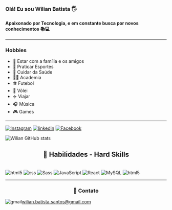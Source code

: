 
### Olá! Eu sou Wilian Batista 🖐️

#### Apaixonado por Tecnologia, e em constante busca por novos conhecimentos 📚💻
<hr/>

### **Hobbies**

- 🥳 Estar com a família e os amigos
- 🥇 Praticar Esportes
- 🍎 Cuidar da Saúde
- 🏋️‍♂️ Academia
- ⚽ Futebol
- 🏐 Vôlei
- ✈️ Viajar
- 🎧 Música
- 🎮 Games

<hr>

[![Instagram](https://img.shields.io/badge/Instagram-E4405F?style=for-the-badge&logo=instagram&logoColor=white)](https://www.instagram.com/wilian.batista.santos/)
[![linkedin](https://img.shields.io/badge/LinkedIn-0077B5?style=for-the-badge&logo=linkedin&logoColor=white)](https://www.linkedin.com/in/wilian-santos-3070b2249/)
[![Facebook](https://img.shields.io/badge/Facebook-1877F2?style=for-the-badge&logo=facebook&logoColor=white)](https://www.facebook.com/wilian.santos.35977)

![Wilian GitHub stats](https://github-readme-stats.vercel.app/api?username=wilianbs&show_icons=true&theme=tokyonight)

## <center>🧠 Habilidades - Hard Skills</center>

<div style="display: inline_block"><br/>
    <img align="center" alt="html5" src="https://img.shields.io/badge/HTML5-E34F26?style=for-the-badge&logo=html5&logoColor=white"/>
    <img align="center" alt="css" src="https://img.shields.io/badge/CSS3-1572B6?style=for-the-badge&logo=css3&logoColor=white"/>
    <img align="center" alt="Sass" src="https://img.shields.io/badge/Sass-CC6699?style=for-the-badge&logo=sass&logoColor=white "/>
    <img align="center" alt="JavaScript" src="https://img.shields.io/badge/JavaScript-F7DF1E?style=for-the-badge&logo=javascript&logoColor=black"/>
    <img align="center" alt="React" src="https://img.shields.io/badge/React-20232A?style=for-the-badge&logo=react&logoColor=61DAFB"/>
    <img align="center" alt="MySQL" src="https://img.shields.io/badge/MySQL-00000F?style=for-the-badge&logo=mysql&logoColor=white"/>
    <img align="center" alt="html5" src="https://img.shields.io/badge/Node.js-43853D?style=for-the-badge&logo=node.js&logoColor=white "/>
<div/>
<hr>



### <center>📧 **Contato**</center>

![gmail](https://img.shields.io/badge/Gmail-D14836?style=for-the-badge&logo=gmail&logoColor=white)<a href =" mailto:wilian.batista.santos@gmail.com ">wilian.batista.santos@gmail.com<a/>

